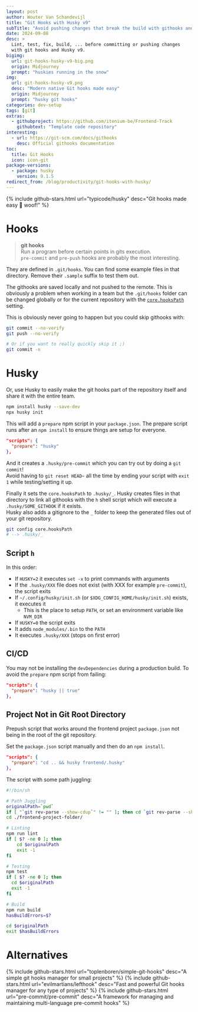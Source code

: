 ```yaml
---
layout: post
author: Wouter Van Schandevijl
title: "Git Hooks with Husky v9"
subTitle: "Avoid pushing changes that break the build with githooks and Husky."
date: 2024-09-08
desc: >
  Lint, test, fix, build, ... before committing or pushing changes
  with git hooks and Husky v9.
bigimg:
  url: git-hooks-husky-v9-big.png
  origin: Midjourney
  prompt: "huskies running in the snow"
img:
  url: git-hooks-husky-v9.png
  desc: "Modern native Git hooks made easy"
  origin: Midjourney
  prompt: "husky git hooks"
categories: dev-setup
tags: [git]
extras:
  - githubproject: https://github.com/itenium-be/Frontend-Track
    githubtext: "Template code repository"
interesting:
  - url: https://git-scm.com/docs/githooks
    desc: Official githooks documentation
toc:
  title: Git Hooks
  icon: icon-git
package-versions:
  - package: husky
    version: 9.1.5
redirect_from: /blog/productivity/git-hooks-with-husky/
---
```


{% include github-stars.html url="typicode/husky" desc="Git hooks made easy 🐶 woof!" %}

<!--more-->

# Hooks

> **git hooks**  
> Run a program before certain points in gits execution.  
> `pre-commit` and `pre-push` hooks are probably the most interesting.

They are defined in `.git/hooks`.
You can find some example files in that directory. Remove their `.sample` suffix
to test them out.

The githooks are saved locally and not pushed to the remote. This is obviously a problem
when working in a team but the `.git/hooks` folder can be changed globally or for the current repository
with the [`core.hooksPath`](https://git-scm.com/docs/git-config#Documentation/git-config.txt-corehooksPath)
setting.

This is obviously never going to happen but you could skip githooks with:

```sh
git commit --no-verify
git push --no-verify

# Or if you want to really quickly skip it ;)
git commit -n
```


# Husky

Or, use Husky to easily make the git hooks part of the repository itself and share it with the entire team.

```sh
npm install husky --save-dev
npx husky init
```

This will add a `prepare` npm script in your `package.json`. The prepare script runs after
an `npm install` to ensure things are setup for everyone.


```json
"scripts": {
  "prepare": "husky"
},
```

And it creates a `.husky/pre-commit` which you can try out by doing a `git commit`!  
Avoid having to `git reset HEAD~` all the time by ending your script with `exit 1` while
testing/setting it up.

Finally it sets the `core.hooksPath` to `.husky/_`. Husky creates files in that
directory to link all githooks with the `h` shell script which will execute a
`.husky/SOME_GITHOOK` if it exists.  
Husky also adds a gitignore to the `_` folder to keep the generated files out
of your git repository.

```sh
git config core.hooksPath
# --> .husky/_
```

## Script `h`

In this order:

- If `HUSKY=2` it executes `set -x` to print commands with arguments
- If the `.husky/XXX` file does not exist (with XXX for example `pre-commit`), the script exits
- If `~/.config/husky/init.sh` (or `$XDG_CONFIG_HOME/husky/init.sh`) exists, it executes it
  - This is the place to setup `PATH`, or set an environment variable like `NVM_DIR`
- If `HUSKY=0` the script exits
- It adds `node_modules/.bin` to the `PATH`
- It executes `.husky/XXX` (stops on first error)


## CI/CD

You may not be installing the `devDependencies` during a production build.
To avoid the `prepare` npm script from failing:

```json
"scripts": {
  "prepare": "husky || true"
},
```


## Project Not in Git Root Directory

Prepush script that works around the frontend project `package.json` not being in the
root of the git repository.

Set the `package.json` script manually and then do an `npm install`.

```json
"scripts": {
  "prepare": "cd .. && husky frontend/.husky"
},
```

The script with some path juggling:

```bash
#!/bin/sh

# Path Juggling
originalPath=`pwd`
if [ "`git rev-parse --show-cdup`" != "" ]; then cd `git rev-parse --show-cdup`; fi
cd ./frontend-project-folder/

# Linting
npm run lint
if [ $? -ne 0 ]; then
    cd $originalPath
    exit -1
fi

# Testing
npm test
if [ $? -ne 0 ]; then
  cd $originalPath
  exit -1
fi

# Build
npm run build
hasBuildErrors=$?

cd $originalPath
exit $hasBuildErrors
```


# Alternatives

{% include github-stars.html url="toplenboren/simple-git-hooks" desc="A simple git hooks manager for small projects" %}
{% include github-stars.html url="evilmartians/lefthook" desc="Fast and powerful Git hooks manager for any type of projects" %}
{% include github-stars.html url="pre-commit/pre-commit" desc="A framework for managing and maintaining multi-language pre-commit hooks" %}
